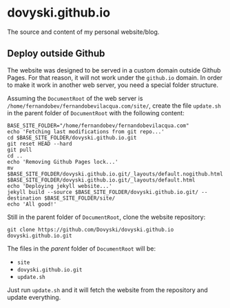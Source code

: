 # dovyski.github.io
The source and content of my personal website/blog.

## Deploy outside Github
The website was designed to be served in a custom domain outside Github Pages. For that reason, it will not work under the `github.io` domain. In order to make it work in another web server, you need a special folder structure.

Assuming the `DocumentRoot` of the web server is `/home/fernandobev/fernandobevilacqua.com/site/`, create the file `update.sh` in the parent folder of `DocumentRoot` with the following content:

```
BASE_SITE_FOLDER="/home/fernandobev/fernandobevilacqua.com"
echo 'Fetching last modifications from git repo...'
cd $BASE_SITE_FOLDER/dovyski.github.io.git
git reset HEAD --hard
git pull
cd ..
echo 'Removing Github Pages lock...'
mv $BASE_SITE_FOLDER/dovyski.github.io.git/_layouts/default.nogithub.html $BASE_SITE_FOLDER/dovyski.github.io.git/_layouts/default.html
echo 'Deploying jekyll website...'
jekyll build --source $BASE_SITE_FOLDER/dovyski.github.io.git/ --destination $BASE_SITE_FOLDER/site/
echo 'All good!'
```

Still in the parent folder of `DocumentRoot`, clone the website repository:

```
git clone https://github.com/Dovyski/dovyski.github.io dovyski.github.io.git
```

The files in the _parent_ folder of `DocumentRoot` will be:

* `site`
* `dovyski.github.io.git`
* `update.sh`

Just run `update.sh` and it will fetch the website from the repository and update everything.
